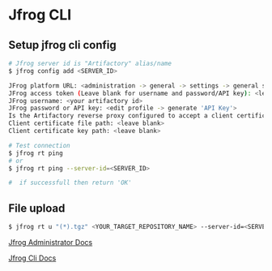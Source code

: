 # Jfrog CLI

## Setup jfrog cli config

```bash
# Jfrog server id is "Artifactory" alias/name
$ jfrog config add <SERVER_ID>

JFrog platform URL: <administration -> general -> settings -> general settings |- Custom Base URL >
JFrog access token (Leave blank for username and password/API key): <leave blank>
JFrog username: <your artifactory id>
JFrog password or API key: <edit profile -> generate 'API Key'>
Is the Artifactory reverse proxy configured to accept a client certificate? (y/n) [n]? y
Client certificate file path: <leave blank>
Client certificate key path: <leave blank>
```

```bash
# Test connection
$ jfrog rt ping
# or
$ jfrog rt ping --server-id=<SERVER_ID>

#  if successfull then return 'OK'
```

## File upload

```bash
$ jfrog rt u "(*).tgz" <YOUR_TARGET_REPOSITORY_NAME> --server-id=<SERVER_ID>
```

[Jfrog Administrator Docs](https://www.jfrog.com/confluence/display/JFROG/Administration)

[Jfrog Cli Docs](https://www.jfrog.com/confluence/display/CLI/CLI+for+JFrog+Artifactory)
